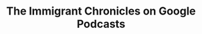 ---
layout: redirector
title: The Immigrant Chronicles on Google Podcasts
permalink: /google-podcasts
redirect_page: https://www.google.com/podcasts?feed=aHR0cHM6Ly9hbmNob3IuZm0vcy9iNTczN2Q0L3BvZGNhc3QvcnNz
image: /assets/images/TIC.jpg
---